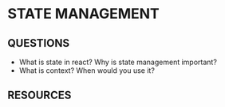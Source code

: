 # STATE MANAGEMENT

## QUESTIONS

- What is state in react? Why is state management important?
- What is context? When would you use it?

## RESOURCES
